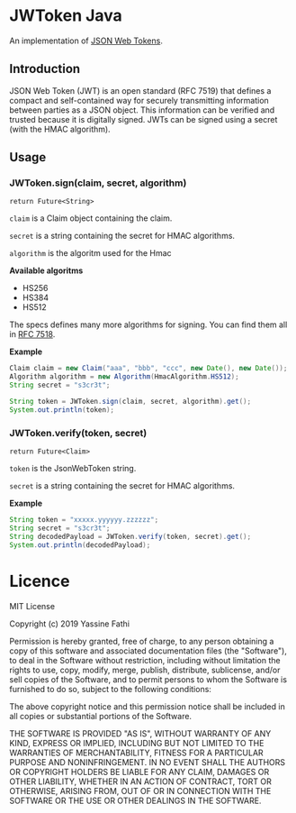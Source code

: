 # JWToken Java

An implementation of [JSON Web Tokens](https://tools.ietf.org/html/rfc7519).

## Introduction

JSON Web Token (JWT) is an open standard (RFC 7519) that defines a compact and self-contained way for securely transmitting information between parties as a JSON object. This information can be verified and trusted because it is digitally signed. JWTs can be signed using a secret (with the HMAC algorithm).

## Usage

### JWToken.sign(claim, secret, algorithm)

`return Future<String>`

`claim` is a Claim object containing the claim.

`secret` is a string containing the secret for HMAC algorithms.

`algorithm` is the algoritm used for the Hmac

**Available algoritms**

* HS256
* HS384
* HS512

The specs defines many more algorithms for signing. You can find them all in [RFC 7518](https://tools.ietf.org/html/rfc7518#section-3).

**Example**

```java
Claim claim = new Claim("aaa", "bbb", "ccc", new Date(), new Date());
Algorithm algorithm = new Algorithm(HmacAlgorithm.HS512);
String secret = "s3cr3t";

String token = JWToken.sign(claim, secret, algorithm).get();
System.out.println(token);
```

### JWToken.verify(token, secret)

`return Future<Claim>`

`token` is the JsonWebToken string.

`secret` is a string containing the secret for HMAC algorithms.

**Example**

```java
String token = "xxxxx.yyyyyy.zzzzzz";
String secret = "s3cr3t";
String decodedPayload = JWToken.verify(token, secret).get();
System.out.println(decodedPayload);
```

# Licence

MIT License

Copyright (c) 2019 Yassine Fathi

Permission is hereby granted, free of charge, to any person obtaining a copy
of this software and associated documentation files (the "Software"), to deal
in the Software without restriction, including without limitation the rights
to use, copy, modify, merge, publish, distribute, sublicense, and/or sell
copies of the Software, and to permit persons to whom the Software is
furnished to do so, subject to the following conditions:

The above copyright notice and this permission notice shall be included in all
copies or substantial portions of the Software.

THE SOFTWARE IS PROVIDED "AS IS", WITHOUT WARRANTY OF ANY KIND, EXPRESS OR
IMPLIED, INCLUDING BUT NOT LIMITED TO THE WARRANTIES OF MERCHANTABILITY,
FITNESS FOR A PARTICULAR PURPOSE AND NONINFRINGEMENT. IN NO EVENT SHALL THE
AUTHORS OR COPYRIGHT HOLDERS BE LIABLE FOR ANY CLAIM, DAMAGES OR OTHER
LIABILITY, WHETHER IN AN ACTION OF CONTRACT, TORT OR OTHERWISE, ARISING FROM,
OUT OF OR IN CONNECTION WITH THE SOFTWARE OR THE USE OR OTHER DEALINGS IN THE
SOFTWARE.